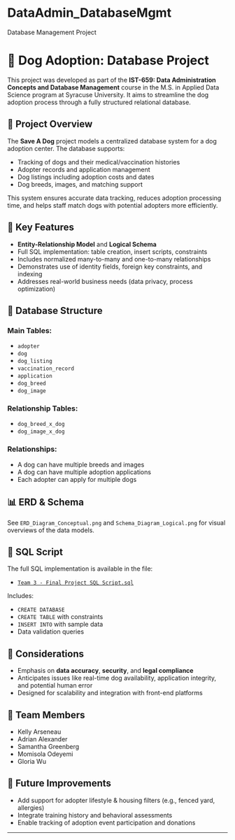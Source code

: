 # DataAdmin_DatabaseMgmt
Database Management Project
# 🐾 Dog Adoption: Database Project

This project was developed as part of the **IST-659: Data Administration Concepts and Database Management** course in the M.S. in Applied Data Science program at Syracuse University. It aims to streamline the dog adoption process through a fully structured relational database.

## 📌 Project Overview

The **Save A Dog** project models a centralized database system for a dog adoption center. The database supports:
- Tracking of dogs and their medical/vaccination histories
- Adopter records and application management
- Dog listings including adoption costs and dates
- Dog breeds, images, and matching support

This system ensures accurate data tracking, reduces adoption processing time, and helps staff match dogs with potential adopters more efficiently.

## 🧠 Key Features

- **Entity-Relationship Model** and **Logical Schema**
- Full SQL implementation: table creation, insert scripts, constraints
- Includes normalized many-to-many and one-to-many relationships
- Demonstrates use of identity fields, foreign key constraints, and indexing
- Addresses real-world business needs (data privacy, process optimization)

## 📂 Database Structure

### Main Tables:
- `adopter`
- `dog`
- `dog_listing`
- `vaccination_record`
- `application`
- `dog_breed`
- `dog_image`

### Relationship Tables:
- `dog_breed_x_dog`
- `dog_image_x_dog`

### Relationships:
- A dog can have multiple breeds and images
- A dog can have multiple adoption applications
- Each adopter can apply for multiple dogs

## 📊 ERD & Schema

See `ERD_Diagram_Conceptual.png` and `Schema_Diagram_Logical.png` for visual overviews of the data models.

## 💾 SQL Script

The full SQL implementation is available in the file:
- [`Team 3 - Final Project SQL Script.sql`](Team%203%20-%20Final%20Project%20SQL%20Script.sql)

Includes:
- `CREATE DATABASE`
- `CREATE TABLE` with constraints
- `INSERT INTO` with sample data
- Data validation queries

## 🔐 Considerations

- Emphasis on **data accuracy**, **security**, and **legal compliance**
- Anticipates issues like real-time dog availability, application integrity, and potential human error
- Designed for scalability and integration with front-end platforms

## 👥 Team Members

- Kelly Arseneau  
- Adrian Alexander  
- Samantha Greenberg  
- Momisola Odeyemi  
- Gloria Wu

## 🐶 Future Improvements

- Add support for adopter lifestyle & housing filters (e.g., fenced yard, allergies)
- Integrate training history and behavioral assessments
- Enable tracking of adoption event participation and donations

---


